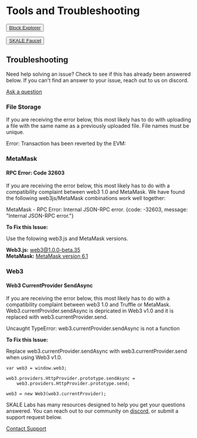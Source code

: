 # Tools and Troubleshooting

<SplitSectionLayout>
<SplitSectionColumn>

<Button>[Block Explorer](http://explorer.skale.network/)</Button>

</SplitSectionColumn>
<SplitSectionColumn>

<Button boxPosition="BOTTOM_LEFT">[SKALE Faucet](http://faucet.skale.network/)</Button>

</SplitSectionColumn>
</SplitSectionLayout>

## Troubleshooting

Need help solving an issue? Check to see if this has already been answered below. If you can't find an answer to your issue, reach out to us on discord.  

[Ask a question](http://skale.chat/)

### File Storage

If you are receiving the error below, this most likely has to do with uploading a file with the same name as a previously uploaded file. File names must be unique.  

Error: Transaction has been reverted by the EVM:

### MetaMask

#### RPC Error: Code 32603

If you are receiving the error below, this most likely has to do with a compatibility complaint between web3 1.0 and MetaMask. We have found the following web3js/MetaMask combinations work well together:  

MetaMask - RPC Error: Internal JSON-RPC error. {code: -32603, message: "Internal JSON-RPC error."}

**To Fix this Issue:**  

Use the folowing web3.js and MetaMask versions.  

**Web3.js:**  web3@1.0.0-beta.35  
**MetaMask:**  [MetaMask version 6.1](https://github.com/MetaMask/metamask-extension/releases/tag/v6.1.0)  

### Web3

#### Web3 CurrentProvider SendAsync

If you are receiving the error below, this most likely has to do with a compatibility complaint between web3 1.0 and Truffle or MetaMask. Web3.currentProvider.sendAsync is depricated in Web3 v1.0 and it is replaced with web3.currentProvider.send.  

Uncaught TypeError: web3.currentProvider.sendAsync is not a function

**To Fix this Issue:**  

Replace web3.currentProvider.sendAsync with web3.currentProvider.send when using Web3 v1.0.  

```
var web3 = window.web3;

web3.providers.HttpProvider.prototype.sendAsync = 
	web3.providers.HttpProvider.prototype.send;

web3 = new Web3(web3.currentProvider);

```

SKALE Labs has many resources designed to help you get your questions answered. You can reach out to our community on  [discord](http://skale.chat/), or submit a support request below.  

[Contact Support](https://skalelabs.typeform.com/to/pSu895)
